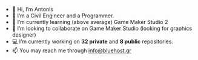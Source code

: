 - 👋 Hi, I’m Antonis
- 👀 I’m a Civil Engineer and a Programmer.
- 🌱 I’m currently learning (above average) Game Maker Studio 2
- 💞️ I’m looking to collaborate on Game Maker Studio (looking for graphics designer)
- 💻 I’m currently working on **32 private** and **8 public** repositories.
- 📫 You may reach me through info@bluehost.gr
